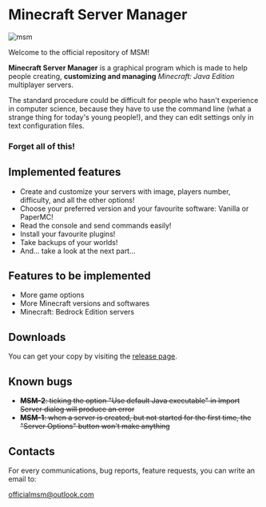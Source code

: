 # Minecraft Server Manager

![msm](https://user-images.githubusercontent.com/57314207/193129939-41ca9ac5-ee3e-4409-b08d-24bdf59db588.png)


Welcome to the official repository of MSM!

**Minecraft Server Manager** is a graphical program which is made to help people creating, **customizing and managing** _Minecraft: Java Edition_ multiplayer servers.

The standard procedure could be difficult for people who hasn't experience in computer science, because they have to use the command line (what a strange thing for today's young people!), and they can edit settings only in text configuration files.

### Forget all of this! 

## Implemented features

 - Create and customize your servers with image, players number, difficulty, and all the other options!
 - Choose your preferred version and your favourite software: Vanilla or PaperMC!
 - Read the console and send commands easily!
 - Install your favourite plugins!
 - Take backups of your worlds!
 - And... take a look at the next part...
 
## Features to be implemented

 - More game options
 - More Minecraft versions and softwares
 - Minecraft: Bedrock Edition servers
 
## Downloads

You can get your copy by visiting the [release page](https://github.com/maurotramonti/msm/releases/latest).

## Known bugs

 - ~~**MSM-2**: ticking the option "Use default Java executable" in Import Server dialog will produce an error~~
 - ~~**MSM-1**: when a server is created, but not started for the first time, the "Server Options" button won't make anything~~
 
## Contacts

For every communications, bug reports, feature requests, you can write an email to:

[officialmsm@outlook.com](mailto:officialmsm@outlook.com)
